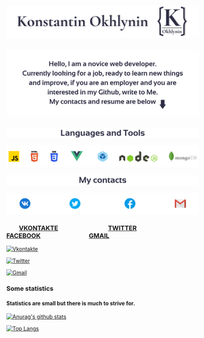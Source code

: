    ![Header](https://github.com/KonstantinOkhlynin/KonstantinOkhlynin/blob/main/assets/Headergithubname.svg)



   ![Header](https://github.com/KonstantinOkhlynin/KonstantinOkhlynin/blob/main/assets/Headergithub.svg)

   ![Header](https://github.com/KonstantinOkhlynin/KonstantinOkhlynin/blob/main/assets/1.svg)
   ![Header](https://github.com/KonstantinOkhlynin/KonstantinOkhlynin/blob/main/assets/READMEREPOSITORIES.svg)
   ![Header](https://github.com/KonstantinOkhlynin/KonstantinOkhlynin/blob/main/assets/2.svg)
   ![Header](https://github.com/KonstantinOkhlynin/KonstantinOkhlynin/blob/main/assets/READMEREPOSITORIESS.svg)
###   [VKONTAKTE](https://vk.com/kostyaok)        [TWITTER](https://twitter.com/Konstantin_Okhl)          [FACEBOOK](https://vk.com/kostyaok)       ‌‌‍‍ ‌‌‍‍ ‌‌‍‍ ‌‌‍‍ ‌‌‍‍ ‌‌‍‍ ‌‌‍‍ ‌‌‍‍   ‌‌‍‍<a href="mailto:Kostya.Okhlynin@gmail.com">GMAIL</a>

[![Vkontakte](https://img.shields.io/badge/-Vkontakte-ffffff?style=for-the-badge&logo=VK)](https://vk.com/kostyaok)

[![Twitter](https://img.shields.io/badge/-Twitter-ffffff?style=for-the-badge&logo=Twitter)](https://twitter.com/Konstantin_Okhl)

<a href="mailto:Kostya.Okhlynin@gmail.com">![Gmail](https://img.shields.io/badge/-Kostya.Okhlynin@gmail.com-ffffff?style=for-the-badge&logo=Gmail)</a>

### Some statistics
#### Statistics are small but there is much to strive for.
[![Anurag's github stats](https://github-readme-stats.vercel.app/api?username=KonstantinOkhlynin&show_icons=true&theme=great-gatsby&bg_color=ffffff&text_color=2D2D44)](https://github.com/anuraghazra/github-readme-stats)

[![Top Langs](https://github-readme-stats.vercel.app/api/top-langs/?username=KonstantinOkhlynin&layout=compact&theme=great-gatsby&bg_color=ffffff&text_color=2D2D44)](https://github.com/anuraghazra/github-readme-stats)
